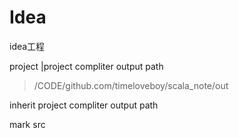 # Idea

idea工程

project |project compliter output path

> /CODE/github.com/timeloveboy/scala_note/out

inherit project compliter output path

mark src
